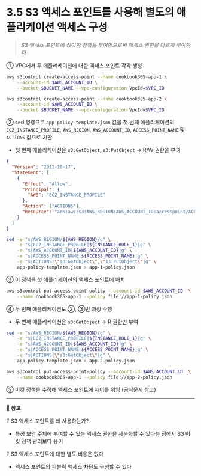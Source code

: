 # 3.5 S3 액세스 포인트를 사용해 별도의 애플리케이션 액세스 구성

> _S3 액세스 포인트에 상이한 정책을 부여함으로써 액세스 권한을 다르게 부여한다_

① VPC에서 두 애플리케이션에 대한 액세스 포인트 각각 생성

```bash
aws s3control create-access-point --name cookbook305-app-1 \
	--account-id $AWS_ACCOUNT_ID \
	--bucket $BUCKET_NAME --vpc-configuration VpcId=$VPC_ID

aws s3control create-access-point --name cookbook305-app-2 \
	--account-id $AWS_ACCOUNT_ID \
	--bucket $BUCKET_NAME --vpc-configuration VpcId=$VPC_ID
```

② sed 명령으로 `app-policy-template.json` 값을 첫 번째 애플리케이션의 `EC2_INSTANCE_PROFILE`, `AWS_REGION`, `AWS_ACCOUNT_ID`, `ACCESS_POINT_NAME` 및 `ACTIONS` 값으로 치환

- 첫 번째 애플리케이션은 `s3:GetObject`, `s3:PutObject` → R/W 권한을 부여

```json
{
  "Version": "2012-10-17",
  "Statement": [
    {
      "Effect": "Allow",
      "Principal": {
        "AWS": "EC2_INSTANCE_PROFILE"
      },
      "Action": ["ACTIONS"],
      "Resource": "arn:aws:s3:AWS_REGION:AWS_ACCOUNT_ID:accesspoint/ACCESS_POINT_NAME/object/*"
    }
  ]
}
```

```bash
sed -e "s/AWS_REGION/${AWS_REGION}/g" \
	-e "s|EC2_INSTANCE_PROFILE|${INSTANCE_ROLE_1}|g" \
	-e "s|AWS_ACCOUNT_ID|${AWS_ACCOUNT_ID}|g" \
	-e "s|ACCESS_POINT_NAME|${ACCESS_POINT_NAME}|g" \
	-e "s|ACTIONS|\"s3:GetObject\",\"s3:PutObject\"|g" \
	app-policy-template.json > app-1-policy.json
```

③ 이 정책을 첫 애플리케이션의 액세스 포인트에 배치

```bash
aws s3control put-access-point-policy --account-id $AWS_ACCOUNT_ID  \
	--name cookbook305-app-1 --policy file://app-1-policy.json
```

④ 두 번째 애플리케이션도 ②, ③번 과정 수행

- 두 번째 애플리케이션은 `s3:GetObject` → R 권한만 부여

```bash
sed -e "s/AWS_REGION/${AWS_REGION}/g" \
	-e "s|EC2_INSTANCE_PROFILE|${INSTANCE_ROLE_1}|g" \
	-e "s|AWS_ACCOUNT_ID|${AWS_ACCOUNT_ID}|g" \
	-e "s|ACCESS_POINT_NAME|${ACCESS_POINT_NAME}|g" \
	-e "s|ACTIONS|\"s3:GetObject\"|g" \
	app-policy-template.json > app-2-policy.json

aws s3control put-access-point-policy --account-id $AWS_ACCOUNT_ID  \
	--name cookbook305-app-1 --policy file://app-2-policy.json
```

⑤ 버킷 정책을 수정해 액세스 포인트에 제어를 위임 (공식문서 참고)

---

**🥕 참고**

⍢ S3 액세스 포인트를 왜 사용하는가?

- 특정 보안 주체에 부여할 수 있는 액세스 권한을 세분화할 수 있다는 점에서 S3 버킷 정책 관리보다 용이

⍢ S3 액세스 포인트에 대한 별도 비용은 없다

- 액세스 포인트의 퍼블릭 액세스 차단도 구성할 수 있다
